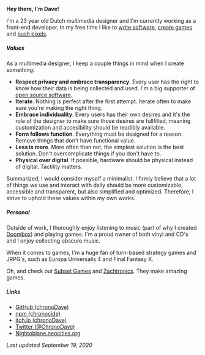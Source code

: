 <box display="flex" pt="32px">

<avatar />

<box ml="16px" mt="8px">

**Hey there, I'm Dave!**

I'm a 23 year old Dutch multimedia designer and I'm currently working as a front-end developer. In my free time I like to [write software](https://github.com/chronoDave), [create games](https://chrono-dave.itch.io/unh) and [push pixels](https://nightoblane.neocities.org/).

</box>

</box>

##### Values

As a multimedia designer, I keep a couple things in mind when I create something:

 - <b>Respect privacy and embrace transparency</b>. Every user has the right to know how their data is being collected and used. I'm a big supporter of [open source software](https://github.com/chronoDave).
 - <b>Iterate</b>. Nothing is perfect after the first attempt. Iterate often to make sure you're making the _right_ thing.
 - <b>Embrace individuality</b>. Every users has their own desires and it's the role of the designer to make sure those desires are fullfilled, meaning customization and accesibility should be readibly available.
 - <b>Form follows function</b>. Everything must be designed for a reason. Remove things that don't have functional value.
 - <b>Less is more</b>. More often than not, the simplest solution is the best solution. Don't overcomplicate things if you don't have to.
 - <b>Physical over digital</b>. If possible, hardware should be physical instead of digital. Tactility matters.

Summarized, I would consider myself a minimalist. I firmly believe that a lot of things we use and interact with daily should be more customizable, accessible and transparent, but also simplified and optimized. Therefore, I strive to uphold these values within my own works.

##### Personal

Outside of work, I thoroughly enjoy listening to music (part of why I created [Doombox](https://github.com/chronoDave/Doombox)) and playing games. I'm a proud owner of both vinyl and CD's and I enjoy collecting obscure music.

When it comes to games, I'm a huge fan of turn-based strategy games and JRPG's, such as Europa Universalis 4 and Final Fantasy X.

Oh, and check out [Subset Games](https://subsetgames.com/) and [Zachtronics](http://www.zachtronics.com/). They make amazing games.

##### Links

 - [GitHub (chronoDave)](https://github.com/chronoDave)
 - [npm (chronocide)](https://www.npmjs.com/~chronocide)
 - [itch.io (chronoDave)](https://chrono-dave.itch.io)
 - [Twitter (@ChronoDave)](https://twitter.com/ChronoDave)
 - [Nightoblane.neocities.org](https://nightoblane.neocities.org/)

<box pt="8px">

<i>Last updated September 19, 2020</i>

</box>
